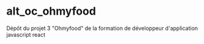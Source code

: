 # alt_oc_ohmyfood
Dépôt du projet 3 "Ohmyfood" de la formation de développeur d'application javascript react
